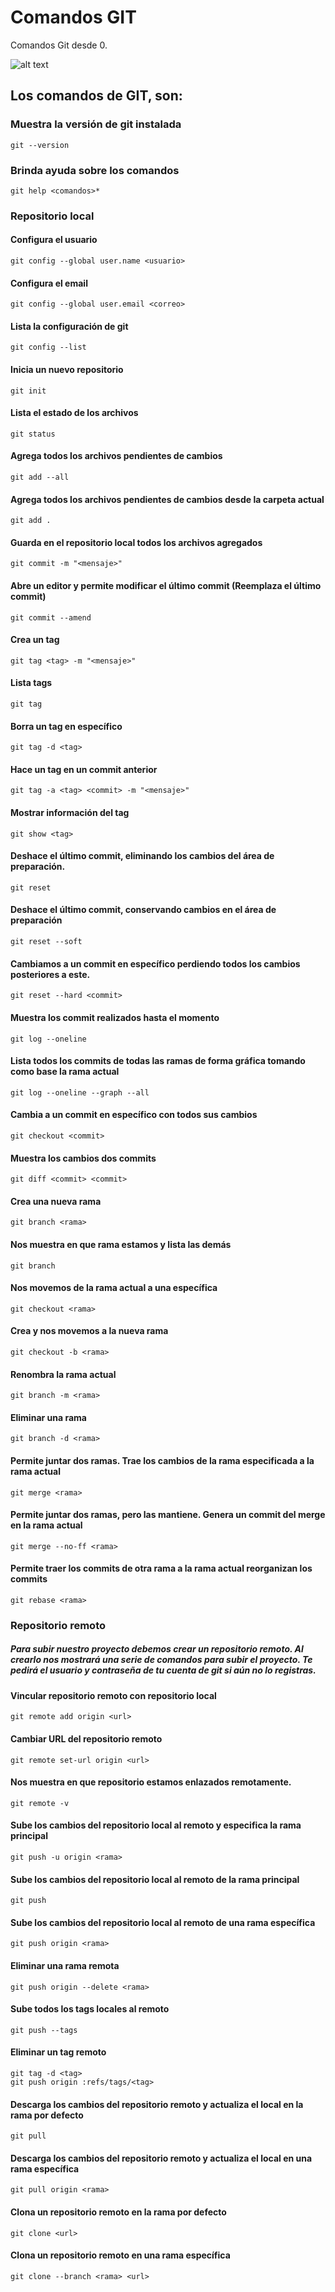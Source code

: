 # Comandos GIT

Comandos Git desde 0.

![alt text](https://d1jnx9ba8s6j9r.cloudfront.net/blog/wp-content/uploads/2016/11/Git-Architechture-Git-Tutorial-Edureka-2.png)

## Los comandos de GIT, son:

### Muestra la versión de git instalada

```
git --version
```

### Brinda ayuda sobre los comandos

```
git help <comandos>*
```

### Repositorio local

#### Configura el usuario

```
git config --global user.name <usuario>
```

#### Configura el email

```
git config --global user.email <correo>
```

#### Lista la configuración de git

```
git config --list
```

#### Inicia un nuevo repositorio

```
git init
```

#### Lista el estado de los archivos

```
git status
```

#### Agrega todos los archivos pendientes de cambios

```
git add --all
```

#### Agrega todos los archivos pendientes de cambios desde la carpeta actual

```
git add .
```

#### Guarda en el repositorio local todos los archivos agregados

```
git commit -m "<mensaje>"
```

#### Abre un editor y permite modificar el último commit (Reemplaza el último commit)

```
git commit --amend
```

#### Crea un tag

```
git tag <tag> -m "<mensaje>"
```

#### Lista tags

```
git tag
```

#### Borra un tag en específico

```
git tag -d <tag>
```

#### Hace un tag en un commit anterior

```
git tag -a <tag> <commit> -m "<mensaje>"
```

#### Mostrar información del tag

```
git show <tag>
```

#### Deshace el último commit, eliminando los cambios del área de preparación.

```
git reset
```

#### Deshace el último commit, conservando cambios en el área de preparación

```
git reset --soft
```

#### Cambiamos a un commit en específico perdiendo todos los cambios posteriores a este.

```
git reset --hard <commit>
```

#### Muestra los commit realizados hasta el momento

```
git log --oneline
```

#### Lista todos los commits de todas las ramas de forma gráfica tomando como base la rama actual

```
git log --oneline --graph --all
```

#### Cambia a un commit en específico con todos sus cambios

```
git checkout <commit>
```

#### Muestra los cambios dos commits

```
git diff <commit> <commit>
```

#### Crea una nueva rama

```
git branch <rama>
```

#### Nos muestra en que rama estamos y lista las demás

```
git branch
```

#### Nos movemos de la rama actual a una específica

```
git checkout <rama>
```

#### Crea y nos movemos a la nueva rama

```
git checkout -b <rama>
```

#### Renombra la rama actual

```
git branch -m <rama>
```

#### Eliminar una rama

```
git branch -d <rama>
```

#### Permite juntar dos ramas. Trae los cambios de la rama especificada a la rama actual

```
git merge <rama>
```

#### Permite juntar dos ramas, pero las mantiene. Genera un commit del merge en la rama actual

```
git merge --no-ff <rama>
```

#### Permite traer los commits de otra rama a la rama actual reorganizan los commits

```
git rebase <rama>
```

### Repositorio remoto

##### Para subir nuestro proyecto debemos crear un repositorio remoto. Al crearlo nos mostrará una serie de comandos para subir el proyecto. Te pedirá el usuario y contraseña de tu cuenta de git si aún no lo registras.

#### Vincular repositorio remoto con repositorio local

```
git remote add origin <url>
```

#### Cambiar URL del repositorio remoto

```
git remote set-url origin <url>
```

#### Nos muestra en que repositorio estamos enlazados remotamente.

```
git remote -v
```

#### Sube los cambios del repositorio local al remoto y especifica la rama principal

```
git push -u origin <rama>
```

#### Sube los cambios del repositorio local al remoto de la rama principal

```
git push
```

#### Sube los cambios del repositorio local al remoto de una rama específica

```
git push origin <rama>
```

#### Eliminar una rama remota

```
git push origin --delete <rama>
```

#### Sube todos los tags locales al remoto

```
git push --tags
```

#### Eliminar un tag remoto

```
git tag -d <tag>
git push origin :refs/tags/<tag>
```

#### Descarga los cambios del repositorio remoto y actualiza el local en la rama por defecto

```
git pull
```

#### Descarga los cambios del repositorio remoto y actualiza el local en una rama específica

```
git pull origin <rama>
```

#### Clona un repositorio remoto en la rama por defecto

```
git clone <url>
```

#### Clona un repositorio remoto en una rama específica

```
git clone --branch <rama> <url>
```
